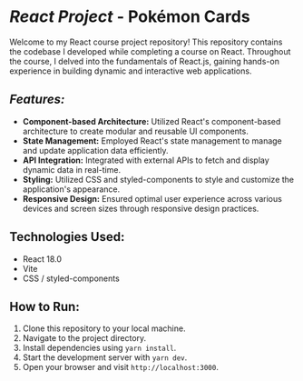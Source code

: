 # *__React Project__* - Pokémon Cards
Welcome to my React course project repository! This repository contains the codebase I developed while completing a course on React. Throughout the course, I delved into the fundamentals of React.js, gaining hands-on experience in building dynamic and interactive web applications.

## *Features:*
- **Component-based Architecture:** Utilized React's component-based architecture to create modular and reusable UI components.
- **State Management:** Employed React's state management to manage and update application data efficiently.
- **API Integration:** Integrated with external APIs to fetch and display dynamic data in real-time.
- **Styling:** Utilized CSS and styled-components to style and customize the application's appearance.
- **Responsive Design:** Ensured optimal user experience across various devices and screen sizes through responsive design practices.

## Technologies Used:
- React 18.0
- Vite
- CSS / styled-components
  
## How to Run:
1. Clone this repository to your local machine.
2. Navigate to the project directory.
3. Install dependencies using `yarn install`.
4. Start the development server with `yarn dev`.
5. Open your browser and visit `http://localhost:3000`.
